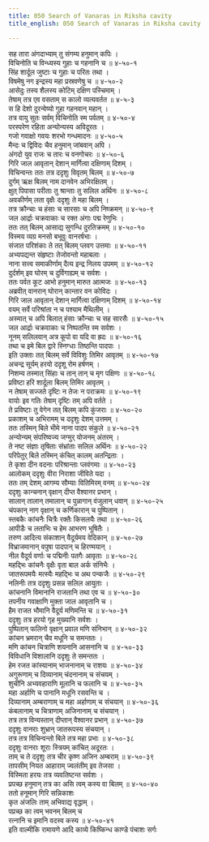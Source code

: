 ```yaml
---
title: 050 Search of Vanaras in Riksha cavity
title_english: 050 Search of Vanaras in Riksha cavity

---
```


<div class="audioEmbed"  caption="श्रीराम-हरिसीताराममूर्ति-घनपाठिभ्यां वचनम्" src="https://archive.org/download/Ramayana-recitation-Sriram-harisItArAmamUrti-Ghanapaati-v2/Kanda_4/Kanda_4_KSK-050-Rukshabila_Praveshaha_.mp3"></div>

सह तारा अंगदाभ्याम् तु संगम्य हनुमान् कपिः ।  
विचिनोति च विन्ध्यस्य गुहाः च गहनानि च ॥ ४-५०-१  
सिंह शार्दूल जुष्टाः च गुहाः च परितः तथा ।  
विषमेषु नग इन्द्रस्य महा प्रस्रवणेषु च ॥ ४-५०-२  
आसेदुः तस्य शैलस्य कोटिम् दक्षिण पस्चिमाम् ।  
तेषाम् तत्र एव वसताम् स कालो व्यत्यवर्तत ॥ ४-५-३  
स हि देशो दुरन्वेष्यो गुहा गहनवान् महान् ।  
तत्र वायु सुतः सर्वम् विचिनोति स्म पर्वतम् ॥ ४-५०-४  
परस्परेण रहिता अन्योन्यस्य अविदूरतः ।  
गजो गवाक्षो गवयः शरभो गन्धमादनः ॥ ४-५०-५  
मैन्दः च द्विविदः चैव हनुमान् जांबवान् अपि ।  
अंगदो युव राजः च तारः च वनगोचरः ॥ ४-५०-६  
गिरि जाल आवृतान् देशान् मार्गित्वा दक्षिणाम् दिशम् ।  
विचिन्वन्तः ततः तत्र ददृशुः विवृतम् बिलम् ॥ ४-५०-७  
दुर्गम् ऋक्ष बिलम् नाम दानवेन अभिरक्षितम् ।  
क्षुत् पिपासा परीताः तु श्रान्ताः तु सलिल अर्थिनः ॥ ४-५०-८  
अवकीर्णम् लता वृक्षैः ददृशुः ते महा बिलम् ।  
तत्र क्रौन्चाः च हंसाः च सारसाः च अपि निष्क्रमन् ॥ ४-५०-९  
जल आर्द्राः चक्रवाकाः च रक्त अंगाः पद्म रेणुभिः ।  
ततः तत् बिलम् आसाद्य सुगन्धि दुरतिक्रमम् ॥ ४-५०-१०  
विस्मय व्यग्र मनसो बभूवुः वानरर्षभाः ।  
संजात परिशंकाः ते तत् बिलम् प्लवग उत्तमाः ॥ ४-५०-११  
अभ्यपद्यन्त संहृष्टाः तेजोवन्तो महाबलाः ।  
नाना सत्त्व समाकीर्णाम् दैत्य इन्द्र निलय उपमम् ॥ ४-५०-१२  
दुर्दर्शम् इव घोरम् च दुर्विगाह्यम् च सर्वशः ।  
ततः पर्वत कूट आभो हनुमान् मारुत आत्मजः ॥ ४-५०-१३  
अब्रवीत् वानरान् घोरान् कान्तार वन कोविदः ।  
गिरि जाल आवृतान् देशान् मार्गित्वा दक्षिणाम् दिशम् ॥ ४-५०-१४  
वयम् सर्वे परिश्रांता न च पश्याम मैथिलीम् ।  
अस्मात् च अपि बिलात् हंसाः क्रौन्चाः च सह सारसैः ॥ ४-५०-१५  
जल आर्द्राः चक्रवाकाः च निष्पतन्ति स्म सर्वशः ।  
नूनम् सलिलवान् अत्र कूपो वा यदि वा ह्रदः ॥ ४-५०-१६  
तथा च इमे बिल द्वारे स्निग्धाः तिष्ठन्ति पादपाः ।  
इति उक्ताः तत् बिलम् सर्वे विविशुः तिमिर आवृतम् ॥ ४-५०-१७  
अचन्द्र सूर्यम् हरयो ददृशू रोम हर्षणम् ।  
निशम्य तस्मात् सिंहाः च तान् तान् च मृग पक्षिणः ॥ ४-५०-१८  
प्रविष्टा हरि शार्दूला बिलम् तिमिर आवृतम् ।  
न तेषाम् सज्जते दृष्टिः न तेजः न पराक्रमः ॥ ४-५०-१९  
वायोः इव गतिः तेषाम् दृष्टिः तम् अपि वर्तते ।  
ते प्रविष्टाः तु वेगेन तत् बिलम् कपि कुंजराः ॥ ४-५०-२०  
प्रकाशम् च अभिरामम् च ददृशुः देशम् उत्तमम् ।  
ततः तस्मिन् बिले भीमे नाना पादप संकुले ॥ ४-५०-२१  
अन्योन्यम् संपरिष्वज्य जग्मुर् योजनम् अंतरम् ।  
ते नष्ट संज्ञाः तृषिताः संभ्रांताः सलिल अर्थिनः ॥ ४-५०-२२  
परिपेतुर् बिले तस्मिन् कंचित् कालम् अतन्द्रिताः ।  
ते कृशा दीन वदनाः परिश्रान्ताः प्लवंगमाः ॥ ४-५०-२३  
आलोकम् ददृशुः वीरा निराशा जीविते यदा ।  
ततः तम् देशम् आगम्य सौम्याः वितिमिरम् वनम् ॥ ४-५०-२४  
ददृशुः कान्चनान् वृक्षान् दीप्त वैश्वानर प्रभान् ।  
सालान् तालान् तमालान् च पुन्नागान् वंजुलान् धवान् ॥ ४-५०-२५  
चंपकान् नाग वृक्षान् च कर्णिकारान् च पुष्पितान् ।  
स्तबकैः कांचनैः चित्रैः रक्तैः किसलयैः तथा ॥ ४-५०-२६  
आपीडैः च लताभिः च हेम आभरण भूषितैः ।  
तरुण आदित्य संकाशान् वैदूर्यमय वेदिकान् ॥ ४-५०-२७  
विभ्राजमानान् वपुषा पादपान् च हिरण्मयान् ।  
नील वैदूर्य वर्णाः च पद्मिनीः पतगैः आवृताः ॥ ४-५०-२८  
महद्भिः कांचनैः वृक्षैः वृता बाल अर्क संनिभैः ।  
जातरूपमयैः मत्स्यैः महद्भिः च अथ पन्कजैः ॥ ४-५०-२९  
नलिनीः तत्र ददृशुः प्रसन्न सलिल आयुताः ।  
कांचनानि विमानानि राजतानि तथा एव च ॥ ४-५०-३०  
तपनीय गवाक्षाणि मुक्ता जाल आवृतानि च ।  
हैम राजत भौमानि वैदूर्य मणिमन्ति च ॥ ४-५०-३१  
ददृशुः तत्र हरयो गृह मुख्यानि सर्वशः ।  
पुष्पितान् फलिनो वृक्षान् प्रवाल मणि संनिभान् ॥ ४-५०-३२  
कांचन भ्रमरान् चैव मधूनि च समन्ततः ।  
मणि कांचन चित्राणि शयनानि आसनानि च ॥ ४-५०-३३  
विविधानि विशालानि ददृशुः ते समन्ततः ।  
हेम रजत कांस्यानाम् भाजनानाम् च राशयः ॥ ४-५०-३४  
अगुरूणाम् च दिव्यानाम् चंदनानाम् च संचयम् ।  
शुचीनि अभ्यवहाराणि मूलानि च फलानि च ॥ ४-५०-३५  
महा अर्हाणि च पानानि मधूनि रसवन्ति च ।  
दिव्यानाम् अम्बराणाम् च महा अर्हाणाम् च संचयान् ॥ ४-५०-३६  
कंबलानाम् च चित्राणाम् अजिनानाम् च संचयान् ।  
तत्र तत्र विन्यस्तान् दीप्तान् वैश्वानर प्रभान् ॥ ४-५०-३७  
ददृशुः वानराः शुभ्रान् जातरूपस्य संचयान् ।  
तत्र तत्र विचिन्वन्तो बिले तत्र महा प्रभाः ॥ ४-५०-३८  
ददृशुः वानराः शूराः स्त्रियम् कांचित् अदूरतः ।  
ताम् च ते ददृशुः तत्र चीर कृष्ण अजिन अम्बराम् ॥ ४-५०-३९  
तापसीम् नियत आहाराम् ज्वलंतीम् इव तेजसा ।  
विस्मिता हरयः तत्र व्यवतिष्टन्त सर्वशः ।  
प्रपच्छ हनुमान् तत्र का असि त्वम् कस्य वा बिलम् ॥ ४-५०-४०  
ततो हनूमान् गिरि सन्निकाशः  
कृत अंजलिः ताम् अभिवाद्य वृद्धाम् ।  
पप्रच्छ का त्वम् भवनम् बिलम् च  
रत्नानि च इमानि वदस्व कस्य ॥ ४-५०-४१  
इति वाल्मीकि रामायणे आदि काव्ये किष्किन्ध काण्डे पंचाशः सर्गः